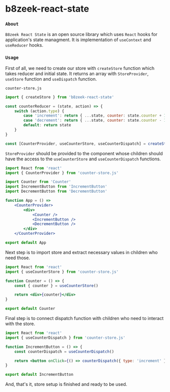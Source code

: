 # b8zeek-react-state

### `About`

`B8zeek React State` is an open source library which uses `React` hooks for application's state managment. It is implementation of `useContext` and `useReducer` hooks.

### `Usage`

First of all, we need to create our store with `createStore` function which takes reducer and initial state. It returns an array with `StoreProvider`, `useStore` function and `useDispatch` function.

`counter-store.js`
```jsx
import { createStore } from 'b8zeek-react-state'

const counterReducer = (state, action) => {
    switch (action.type) {
        case 'increment': return { ...state, counter: state.counter + 1 }
        case 'decrement': return { ...state, counter: state.counter - 1 }
        default: return state
    }
}

const [CounterProvider, useCounterStore, useCounterDispatch] = createStore(counterReducer, { counter: 0 })
```

`StoreProvider` should be provided to the component whose children should have the access to the `useCounterStore` and `useCounterDispatch` functions.

```jsx
import React from 'react'
import { CounterProvider } from 'counter-store.js'

import Counter from 'Counter'
import IncrementButton from 'IncrementButton'
import DecrementButton from 'DecrementButton'

function App = () =>
    <CounterProvider>
        <div>
            <Counter />
            <IncrementButton />
            <DecrementButton />
        </div>
    </CounterProvider>

export default App
```

Next step is to import store and extract necessary values in children who need those.

```jsx
import React from 'react'
import { useCounterStore } from 'counter-store.js'

function Counter = () => {
    const { counter } = useCounterStore()

    return <div>{counter}</div>
}

export default Counter
```

Final step is to connect dispatch function with children who need to interact with the store.

```jsx
import React from 'react'
import { useCounterDispatch } from 'counter-store.js'

function IncrementButton = () => {
    const counterDispatch = useCounterDispatch()

    return <button onClick={() => counterDispatch({ type: 'increment' })}>Increment Counter</button>
}

export default IncrementButton
```

And, that's it, store setup is finished and ready to be used.
